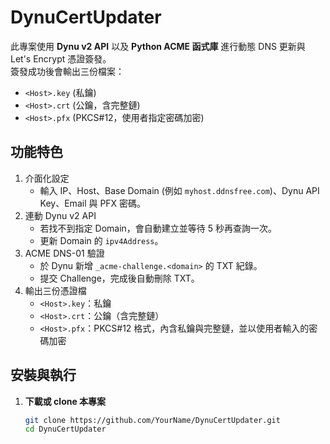 # DynuCertUpdater

此專案使用 **Dynu v2 API** 以及 **Python ACME 函式庫** 進行動態 DNS 更新與 Let's Encrypt 憑證簽發。  
簽發成功後會輸出三份檔案：  
- `<Host>.key` (私鑰)  
- `<Host>.crt` (公鑰，含完整鏈)  
- `<Host>.pfx` (PKCS#12，使用者指定密碼加密)

## 功能特色

1. 介面化設定
   - 輸入 IP、Host、Base Domain (例如 `myhost.ddnsfree.com`)、Dynu API Key、Email 與 PFX 密碼。
2. 連動 Dynu v2 API
   - 若找不到指定 Domain，會自動建立並等待 5 秒再查詢一次。
   - 更新 Domain 的 `ipv4Address`。
3. ACME DNS-01 驗證
   - 於 Dynu 新增 `_acme-challenge.<domain>` 的 TXT 紀錄。
   - 提交 Challenge，完成後自動刪除 TXT。
4. 輸出三份憑證檔
   - `<Host>.key`：私鑰
   - `<Host>.crt`：公鑰（含完整鏈）
   - `<Host>.pfx`：PKCS#12 格式，內含私鑰與完整鏈，並以使用者輸入的密碼加密

## 安裝與執行

1. **下載或 clone 本專案**  
   ```bash
   git clone https://github.com/YourName/DynuCertUpdater.git
   cd DynuCertUpdater

